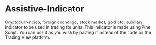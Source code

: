 # Assistive-Indicator
Cryptocurrencies, foreign exchange, stock market, gold etc. auxiliary indicator to be used in trading for units. This indicator is made using Pine Script. You can use it as you wish by pasting it instead of the code on the Trading View platform.
